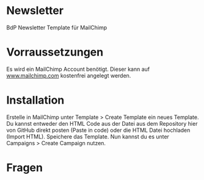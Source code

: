 # Newsletter
BdP Newsletter Template für MailChimp
# Vorraussetzungen
Es wird ein MailChimp Account benötigt. Dieser kann auf www.mailchimp.com kostenfrei angelegt werden.
# Installation
Erstelle in MailChimp unter Template > Create Template ein neues Template. Du kannst entweder den HTML Code aus der Datei aus dem Repository hier von GitHub direkt posten (Paste in code) oder die HTML Datei hochladen (Import HTML). Speichere das Template. Nun kannst du es unter Campaigns > Create Campaign nutzen.
# Fragen
